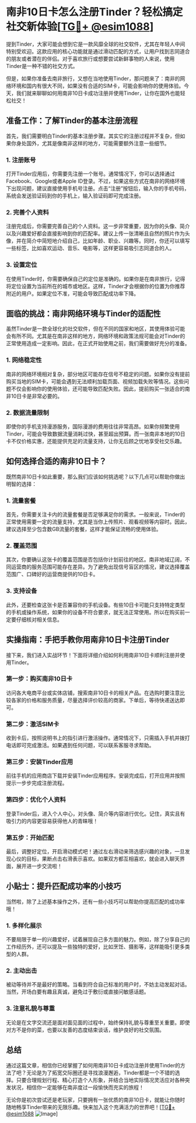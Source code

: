 # 南非10日卡怎么注册Tinder？轻松搞定社交新体验[[TG💪+ @esim1088](https://t.me/s/esim1088)]

提到Tinder，大家可能会想到它是一款风靡全球的社交软件，尤其在年轻人中间特别受欢迎。这款应用的核心功能就是通过滑动匹配的方式，让用户找到志同道合的朋友或者潜在的伴侣。对于喜欢旅行或想要尝试新鲜事物的人来说，使用Tinder是一种不错的社交方式。

但是，如果你准备去南非旅行，又想在当地使用Tinder，那问题来了：南非的网络环境和国内有很大不同，如果没有合适的SIM卡，可能会影响你的使用体验。今天，我们就来聊聊如何用南非10日卡成功注册并使用Tinder，让你在国外也能轻松社交！

## 准备工作：了解Tinder的基本注册流程

首先，我们需要明白Tinder的基本注册步骤。其实它的注册过程并不复杂，但如果你身处国外，尤其是像南非这样的地方，可能需要额外注意一些细节。

### 1. 注册账号
打开Tinder应用后，你需要先注册一个账号。通常情况下，你可以选择通过Facebook、Google或者Apple ID登录。不过，如果这些方式在南非的网络环境下出现问题，建议直接使用手机号注册。点击“注册”按钮后，输入你的手机号码，系统会发送验证码到你的手机上，输入验证码即可完成注册。

### 2. 完善个人资料
注册完成后，你需要完善自己的个人资料。这一步非常重要，因为你的头像、简介以及兴趣爱好都会直接影响到你的匹配率。建议上传一张清晰且自然的照片作为头像，并在简介中简短地介绍自己，比如年龄、职业、兴趣等。同时，你还可以填写一些标签，比如喜欢运动、音乐、电影等，这样更容易吸引志同道合的人。

### 3. 设置定位
在使用Tinder时，你需要确保自己的定位是准确的。如果你是在南非旅行，记得将定位设置为当前所在的城市或地区。这样，Tinder才会根据你的位置为你推荐附近的用户。如果定位不准，可能会导致匹配成功率下降。

## 面临的挑战：南非网络环境与Tinder的适配性

虽然Tinder是一款全球化的社交软件，但在不同的国家和地区，其使用体验可能会有所不同。尤其是在南非这样的地方，网络环境和政策法规可能会对Tinder的正常使用造成一定影响。因此，在正式开始使用之前，我们需要做好充分的准备。

### 1. 网络稳定性
南非的网络环境相对复杂，部分地区可能存在信号不稳定的问题。如果你没有提前购买当地的SIM卡，可能会遇到无法顺利加载页面、视频加载失败等情况。这些问题不仅会影响你的使用体验，还可能导致匹配失败。因此，提前购买一张适合的南非10日卡是非常必要的。

### 2. 数据流量限制
即使你的手机支持漫游服务，国际漫游的费用往往非常高昂。如果你频繁使用Tinder，可能会导致数据流量消耗过快，甚至超出预算。而一张南非本地的10日卡不仅价格实惠，还能提供充足的流量支持，让你无后顾之忧地享受社交乐趣。

## 如何选择合适的南非10日卡？

既然南非10日卡如此重要，那么我们应该如何挑选呢？以下几点可以帮助你做出明智的选择：

### 1. 流量套餐
首先，你需要关注卡内的流量套餐是否足够满足你的需求。一般来说，Tinder的正常使用需要一定的流量支持，尤其是当你上传照片、观看视频等内容时。因此，建议选择至少包含数GB流量的套餐，这样才能保证流畅的使用体验。

### 2. 覆盖范围
其次，你要确认这张卡的覆盖范围是否包括你计划前往的地区。南非地域辽阔，不同运营商的服务范围可能存在差异。为了避免出现信号盲区的情况，建议选择覆盖范围广、口碑好的运营商提供的10日卡。

### 3. 支持设备
此外，还要检查这张卡是否兼容你的手机设备。有些10日卡可能只支持特定类型的手机或操作系统，如果你的设备不符合要求，就无法正常使用。所以在购买前一定要仔细核对相关信息。

## 实操指南：手把手教你用南非10日卡注册Tinder

接下来，我们进入实战环节！下面将详细介绍如何利用南非10日卡顺利注册并使用Tinder。

### 第一步：购买南非10日卡
访问各大电商平台或实体店铺，搜索南非10日卡的相关产品。在选购时要注意比较各家的价格和服务质量，尽量选择评价较高的商家。下单后，等待快递送达即可。

### 第二步：激活SIM卡
收到卡后，按照说明书上的指引进行激活操作。通常情况下，只需插入手机并拨打电话即可完成激活。如果遇到任何问题，可以联系客服寻求帮助。

### 第三步：安装Tinder应用
前往手机的应用商店下载并安装Tinder应用程序。安装完成后，打开应用并按照提示一步步完成注册流程。

### 第四步：优化个人资料
登录Tinder后，进入个人中心，对头像、简介等内容进行优化。记住，真实且有吸引力的内容更容易获得他人的青睐哦！

### 第五步：开始匹配
最后，调整好定位，开启滑动模式吧！通过左右滑动来筛选感兴趣的对象，一旦发现心仪的目标，果断点击右滑表示喜欢。如果双方都互相喜欢，就会进入聊天界面，展开进一步交流啦！

## 小贴士：提升匹配成功率的小技巧

当然啦，除了上述基本操作之外，还有一些小技巧可以帮助你提高匹配的成功率哦！

### 1. 多样化展示
不要局限于单一的兴趣爱好，试着展现自己多方面的魅力。例如，除了分享自己的工作经历外，还可以提及一些独特的爱好，比如烹饪、摄影等，这样能吸引更多类型的人群。

### 2. 主动出击
被动等待并不是最好的策略。当看到符合自己标准的用户时，不妨主动发起对话。当然，开场白要有趣且真诚，避免过于敷衍或直接问敏感话题。

### 3. 注意礼貌与尊重
无论是在文字交流还是面对面见面的过程中，始终保持礼貌与尊重至关重要。即使对方不是你的菜，也要以友善的态度结束谈话，维护良好的社交氛围。

## 总结

通过这篇文章，相信你已经掌握了如何用南非10日卡成功注册并使用Tinder的方法了吧？无论是为了拓宽交际圈还是寻找浪漫邂逅，Tinder都是一个不错的选择。只要合理规划行程、精心打造个人形象，并结合当地实际情况灵活应对各种突发状况，相信你一定能够在南非度过一段愉快而充实的旅程！

无论你是初次尝试还是老玩家，只要拥有一张优质的南非10日卡，就能让你随时随地畅享Tinder带来的无限乐趣。快来加入这个充满活力的世界吧！[[TG💪+ @esim1088](https://t.me/s/esim1088) ![Image](https://i.postimg.cc/4NQfJmqS/Snipaste-2025-05-13-00-14-12.png)]